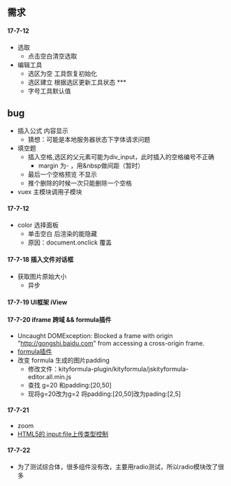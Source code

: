 ## 需求
#### 17-7-12
- 选取
  + 点击空白清空选取
- 编辑工具
  + 选区为空 工具恢复初始化
  + 选区建立 根据选区更新工具状态 ***
  + 字号工具默认值

## bug
- 插入公式 内容显示
  + 猜想：可能是本地服务器状态下字体请求问题
- 填空题
  + 插入空格,选区的父元素可能为div_input，此时插入的空格编号不正确
    * margin 为- ，用&nbsp做间距（暂时）
  + 最后一个空格预览 不显示
  + 推个删除的时候一次只能删除一个空格
- vuex 主模块调用子模块

#### 17-7-12
- color 选择面板
  + 单击空白 后渲染的能隐藏
  + 原因：document.onclick 覆盖

#### 17-7-18 插入文件对话框
- 获取图片原始大小
  + 异步

#### 17-7-19 UI框架 iView
#### 17-7-20 iframe 跨域 && formula插件
- Uncaught DOMException: Blocked a frame with origin "http://gongshi.baidu.com" from accessing a cross-origin frame.
- [formula插件](http://gongshi.baidu.com/ed.html)
- 改变 formula 生成的图片padding
  + 修改文件：kityformula-plugin/kityformula/jskityformula-editor.all.min.js
  + 查找 g=20 和padding:[20,50]
  + 现将g=20改为g=2 将padding:[20,50]改为pading:[2,5]

#### 17-7-21
- zoom
- [HTML5的 input:file上传类型控制](http://www.haorooms.com/post/input_file_leixing)

#### 17-7-22
- 为了测试综合体，很多组件没有改，主要用radio测试，所以radio模块改了很多
